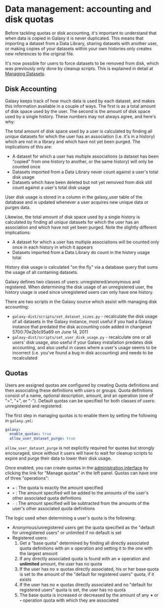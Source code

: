 <slot name="/admin/linkbox" />

# Data management: accounting and disk quotas

Before tackling quotas or disk accounting, it's important to understand that when data is copied in Galaxy it is never duplicated.  This means that importing a dataset from a Data Library, sharing datasets with another user, or making copies of your datasets within your own histories only creates new references to the original file.

It's now possible for users to force datasets to be removed from disk, which was previously only done by cleanup scripts.  This is explained in detail at [Managing Datasets](/src/learn/managing-datasets/index.md#actions).

## Disk Accounting

Galaxy keeps track of how much data is used by each dataset, and makes this information available in a couple of ways.  The first is as a total amount of disk space used by the user.  The second is the amount of disk space used by a single history.  These numbers may not always agree, and here's why:

The total amount of disk space used by a user is calculated by finding all *unique* datasets for which the user has an association (i.e. it's in a history) which are not in a library and which have not yet been purged.  The implications of this are:

* A dataset for which a user has multiple associations (a dataset has been "copied" from one history to another, or the same history) will only be counted once
* Datasets imported from a Data Library never count against a user's total disk usage
* Datasets which have been deleted but not yet removed from disk still count against a user's total disk usage

User disk usage is stored in a column in the galaxy_user table of the database and is updated whenever a user acquires new unique data or purges data.

Likewise, the total amount of disk space used by a single history is calculated by finding all *unique* datasets for which the user has an association and which have not yet been purged.  Note the slightly different implications:

* A dataset for which a user has multiple associations will be counted only once in each history in which it appears
* Datasets imported from a Data Library do count in the history usage total

History disk usage is calculated "on the fly" via a database query that sums the usage of all containing datasets.

Galaxy defines two classes of users: unregistered/anonymous and registered.  When determining the disk usage of an unregistered user, the history usage is used since unregistered users can only have one history.

There are two scripts in the Galaxy source which assist with managing disk accounting:

* `galaxy-dist/scripts/set_dataset_sizes.py` - recalculate the disk usage of all datasets in the Galaxy instance, most useful if you had a Galaxy instance that predated the disk accounting code added in changeset 5700:70e2b1c95a69 on June 14, 2011
* `galaxy-dist/scripts/set_user_disk_usage.py` - recalculate one or all users' disk usage, also useful if your Galaxy installation predates disk accounting, and also useful in cases where a user's usage seems to be incorrect (i.e. you've found a bug in disk accounting) and needs to be recalculated

## Quotas

Users are assigned quotas are configured by creating Quota definitions and then associating these definitions with users or groups.  Quota definitions consist of a name, optional description, amount, and an operation (one of "=", "+", or "-").  Default quotas can be specified for both classes of users: unregistered and registered.

The first step in managing quotas is to enable them by setting the following in `galaxy.yml`:

```yaml
galaxy:
  enable_quotas: true
  allow_user_dataset_purge: true
```

`allow_user_dataset_purge` is not explicitly required for quotas but strongly encouraged, since without it users will have to wait for cleanup scripts to expire and purge their data to lower their disk usage.

Once enabled, you can create quotas in the [administration interface](/admin/) by clicking the link for "Manage quotas" in the left panel.  Quotas can have one of three "operations":

* `=` : The quota is exactly the amount specified
* `+` : The amount specified will be added to the amounts of the user's other associated quota definitions
* `-` : The amount specified will be subtracted from the amounts of the user's other associated quota definitions

The logic used when determining a user's quota is the following:

* Anonymous/unregistered users get the quota specified as the "default for unregistered users" or unlimited if no default is set
* Registered users:
  1. Get a "base quota" determined by finding all directly associated quota definitions with an **=** operation and setting it to the one with the largest amount
    1. If any directly associated quota is found with an **=** operation and **unlimited** amount, the user has no quota
    1. If the user has no **=** quotas directly associated, his or her base quota is set to the amount of the "default for registered users" quota, if it exists
    1. If the user has no **=** quotas directly associated and no "default for registered users" quota is set, the user has no quota
  1. The base quota is increased or decreased by the amount of any **+** or **-** operation quota with which they are associated
